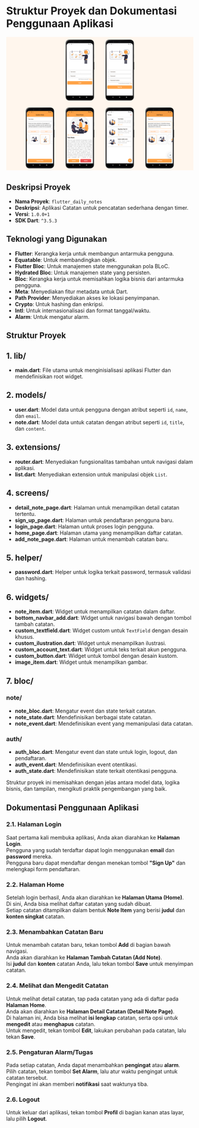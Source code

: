 # Struktur Proyek dan Dokumentasi Penggunaan Aplikasi

![Screenshot](assets/images/preview.png)

## Deskripsi Proyek

- **Nama Proyek**: `flutter_daily_notes`
- **Deskripsi**: Aplikasi Catatan untuk pencatatan sederhana dengan timer.
- **Versi**: `1.0.0+1`
- **SDK Dart**: `^3.5.3`

## Teknologi yang Digunakan

- **Flutter**: Kerangka kerja untuk membangun antarmuka pengguna.
- **Equatable**: Untuk membandingkan objek.
- **Flutter Bloc**: Untuk manajemen state menggunakan pola BLoC.
- **Hydrated Bloc**: Untuk manajemen state yang persisten.
- **Bloc**: Kerangka kerja untuk memisahkan logika bisnis dari antarmuka pengguna.
- **Meta**: Menyediakan fitur metadata untuk Dart.
- **Path Provider**: Menyediakan akses ke lokasi penyimpanan.
- **Crypto**: Untuk hashing dan enkripsi.
- **Intl**: Untuk internasionalisasi dan format tanggal/waktu.
- **Alarm**: Untuk mengatur alarm.

## Struktur Proyek

## 1. lib/

- **main.dart**: File utama untuk menginisialisasi aplikasi Flutter dan mendefinisikan root widget.

## 2. models/

- **user.dart**: Model data untuk pengguna dengan atribut seperti `id`, `name`, dan `email`.
- **note.dart**: Model data untuk catatan dengan atribut seperti `id`, `title`, dan `content`.

## 3. extensions/

- **router.dart**: Menyediakan fungsionalitas tambahan untuk navigasi dalam aplikasi.
- **list.dart**: Menyediakan extension untuk manipulasi objek `List`.

## 4. screens/

- **detail_note_page.dart**: Halaman untuk menampilkan detail catatan tertentu.
- **sign_up_page.dart**: Halaman untuk pendaftaran pengguna baru.
- **login_page.dart**: Halaman untuk proses login pengguna.
- **home_page.dart**: Halaman utama yang menampilkan daftar catatan.
- **add_note_page.dart**: Halaman untuk menambah catatan baru.

## 5. helper/

- **password.dart**: Helper untuk logika terkait password, termasuk validasi dan hashing.

## 6. widgets/

- **note_item.dart**: Widget untuk menampilkan catatan dalam daftar.
- **bottom_navbar_add.dart**: Widget untuk navigasi bawah dengan tombol tambah catatan.
- **custom_textfield.dart**: Widget custom untuk `TextField` dengan desain khusus.
- **custom_ilustration.dart**: Widget untuk menampilkan ilustrasi.
- **custom_account_text.dart**: Widget untuk teks terkait akun pengguna.
- **custom_button.dart**: Widget untuk tombol dengan desain kustom.
- **image_item.dart**: Widget untuk menampilkan gambar.

## 7. bloc/

### note/

- **note_bloc.dart**: Mengatur event dan state terkait catatan.
- **note_state.dart**: Mendefinisikan berbagai state catatan.
- **note_event.dart**: Mendefinisikan event yang memanipulasi data catatan.

### auth/

- **auth_bloc.dart**: Mengatur event dan state untuk login, logout, dan pendaftaran.
- **auth_event.dart**: Mendefinisikan event otentikasi.
- **auth_state.dart**: Mendefinisikan state terkait otentikasi pengguna.

Struktur proyek ini memisahkan dengan jelas antara model data, logika bisnis, dan tampilan, mengikuti praktik pengembangan yang baik.

## Dokumentasi Penggunaan Aplikasi

### 2.1. Halaman Login

Saat pertama kali membuka aplikasi, Anda akan diarahkan ke **Halaman Login**.  
Pengguna yang sudah terdaftar dapat login menggunakan **email** dan **password** mereka.  
Pengguna baru dapat mendaftar dengan menekan tombol **"Sign Up"** dan melengkapi form pendaftaran.

### 2.2. Halaman Home

Setelah login berhasil, Anda akan diarahkan ke **Halaman Utama (Home)**.  
Di sini, Anda bisa melihat daftar catatan yang sudah dibuat.  
Setiap catatan ditampilkan dalam bentuk **Note Item** yang berisi **judul** dan **konten singkat** catatan.

### 2.3. Menambahkan Catatan Baru

Untuk menambah catatan baru, tekan tombol **Add** di bagian bawah navigasi.  
Anda akan diarahkan ke **Halaman Tambah Catatan (Add Note)**.  
Isi **judul** dan **konten** catatan Anda, lalu tekan tombol **Save** untuk menyimpan catatan.

### 2.4. Melihat dan Mengedit Catatan

Untuk melihat detail catatan, tap pada catatan yang ada di daftar pada **Halaman Home**.  
Anda akan diarahkan ke **Halaman Detail Catatan (Detail Note Page)**.  
Di halaman ini, Anda bisa melihat **isi lengkap** catatan, serta opsi untuk **mengedit** atau **menghapus** catatan.  
Untuk mengedit, tekan tombol **Edit**, lakukan perubahan pada catatan, lalu tekan **Save**.

### 2.5. Pengaturan Alarm/Tugas

Pada setiap catatan, Anda dapat menambahkan **pengingat** atau **alarm**.  
Pilih catatan, tekan tombol **Set Alarm**, lalu atur waktu pengingat untuk catatan tersebut.  
Pengingat ini akan memberi **notifikasi** saat waktunya tiba.

### 2.6. Logout

Untuk keluar dari aplikasi, tekan tombol **Profil** di bagian kanan atas layar, lalu pilih **Logout**.
